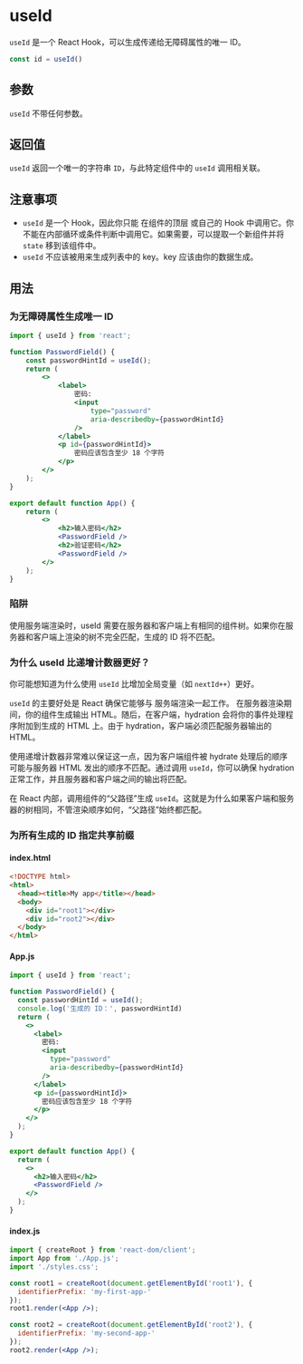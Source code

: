 # useId

`useId` 是一个 React Hook，可以生成传递给无障碍属性的唯一 ID。

```jsx
const id = useId()
```

## 参数 
`useId` 不带任何参数。

## 返回值 
`useId` 返回一个唯一的字符串 `ID`，与此特定组件中的 `useId` 调用相关联。

## 注意事项 
+ `useId` 是一个 Hook，因此你只能 在组件的顶层 或自己的 Hook 中调用它。你不能在内部循环或条件判断中调用它。如果需要，可以提取一个新组件并将 `state` 移到该组件中。
+ `useId` 不应该被用来生成列表中的 key。key 应该由你的数据生成。

## 用法
### 为无障碍属性生成唯一 ID 

```jsx
import { useId } from 'react';

function PasswordField() {
    const passwordHintId = useId();
    return (
        <>
            <label>
                密码:
                <input
                    type="password"
                    aria-describedby={passwordHintId}
                />
            </label>
            <p id={passwordHintId}>
                密码应该包含至少 18 个字符
            </p>
        </>
    );
}

export default function App() {
    return (
        <>
            <h2>输入密码</h2>
            <PasswordField />
            <h2>验证密码</h2>
            <PasswordField />
        </>
    );
}
```

### 陷阱
使用服务端渲染时，useId 需要在服务器和客户端上有相同的组件树。如果你在服务器和客户端上渲染的树不完全匹配，生成的 ID 将不匹配。

### 为什么 useId 比递增计数器更好？ 

你可能想知道为什么使用 `useId` 比增加全局变量（如 `nextId++`）更好。

`useId` 的主要好处是 React 确保它能够与 服务端渲染一起工作。 在服务器渲染期间，你的组件生成输出 HTML。随后，在客户端，hydration 会将你的事件处理程序附加到生成的 HTML 上。由于 hydration，客户端必须匹配服务器输出的 HTML。

使用递增计数器非常难以保证这一点，因为客户端组件被 hydrate 处理后的顺序可能与服务器 HTML 发出的顺序不匹配。通过调用 `useId`，你可以确保 hydration 正常工作，并且服务器和客户端之间的输出将匹配。

在 React 内部，调用组件的“父路径”生成 `useId`。这就是为什么如果客户端和服务器的树相同，不管渲染顺序如何，“父路径”始终都匹配。

### 为所有生成的 ID 指定共享前缀 

#### index.html

```html
<!DOCTYPE html>
<html>
  <head><title>My app</title></head>
  <body>
    <div id="root1"></div>
    <div id="root2"></div>
  </body>
</html>
```

#### App.js

```jsx
import { useId } from 'react';

function PasswordField() {
  const passwordHintId = useId();
  console.log('生成的 ID：', passwordHintId)
  return (
    <>
      <label>
        密码:
        <input
          type="password"
          aria-describedby={passwordHintId}
        />
      </label>
      <p id={passwordHintId}>
        密码应该包含至少 18 个字符
      </p>
    </>
  );
}

export default function App() {
  return (
    <>
      <h2>输入密码</h2>
      <PasswordField />
    </>
  );
}
```

#### index.js

```jsx
import { createRoot } from 'react-dom/client';
import App from './App.js';
import './styles.css';

const root1 = createRoot(document.getElementById('root1'), {
  identifierPrefix: 'my-first-app-'
});
root1.render(<App />);

const root2 = createRoot(document.getElementById('root2'), {
  identifierPrefix: 'my-second-app-'
});
root2.render(<App />);
```
